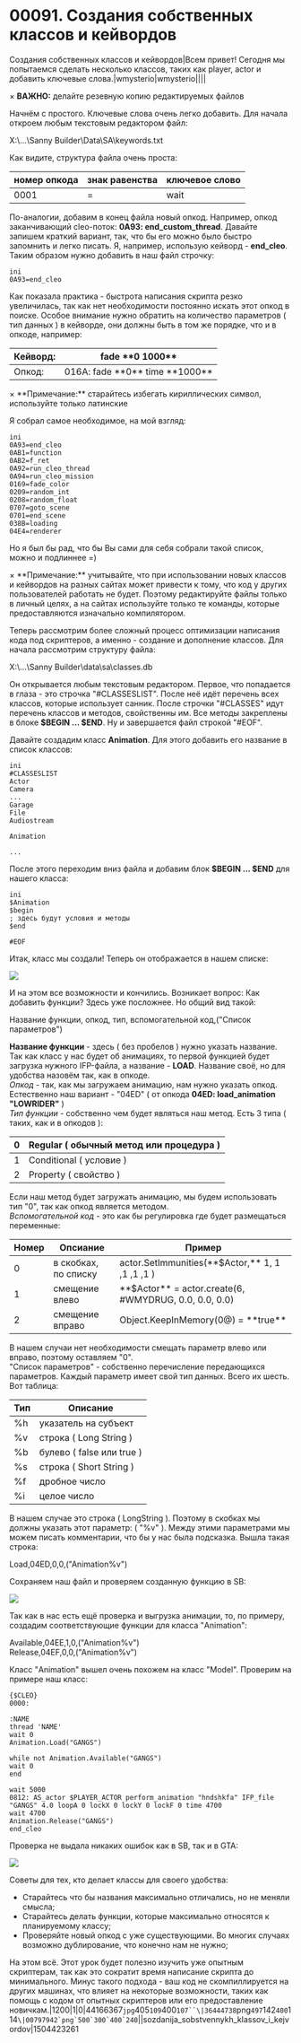 # 00091. Создания собственных классов и кейвордов

Создания собственных классов и кейвордов|Всем привет! Сегодня мы попытаемся сделать несколько классов, таких как player, actor и добавить ключевые слова.|wmysterio|wmysterio||||

× **ВАЖНО:** делайте резевную копию редактируемых файлов

Начнём с простого. Ключевые слова очень легко добавить. Для начала откроем любым текстовым редактором файл:

X:\\...\Sanny Builder\Data\SA\keywords.txt

Как видите, структура файла очень проста:

| номер опкода | знак равенства | ключевое слово |
| ------------ | -------------- | -------------- |
| 0001         | =              | wait           |

По-аналогии, добавим в конец файла новый опкод. Например, опкод заканчивающий cleo-поток: **0A93: end\_custom\_thread**. Давайте запишем краткий вариант, так, что бы его можно было быстро запомнить и легко писать. Я, например, использую кейворд - **end\_cleo**. Таким образом нужно добавить в наш файл строчку:

```
ini
0A93=end_cleo
```

Как показала практика - быстрота написания скрипта резко увеличилась, так как нет необходимости постоянно искать этот опкод в поиске. Особое внимание нужно обратить на количество параметров ( тип данных ) в кейворде, они должны быть в том же порядке, что и в опкоде, например:

| Кейворд: | fade \*\*0 1000\*\*                    |
| -------- | -------------------------------------- |
| Опкод:   | 016A: fade \*\*0\*\* time \*\*1000\*\* |

× \*\*Примечание:\*\* старайтесь избегать кириллических символ, используйте только латинские

Я собрал самое необходимое, на мой взгляд:

```
ini
0A93=end_cleo
0AB1=function
0AB2=f_ret
0A92=run_cleo_thread
0A94=run_cleo_mission
0169=fade_color
0209=random_int
0208=random_float
0707=goto_scene
0701=end_scene
038B=loading
04E4=renderer
```

Но я был бы рад, что бы Вы сами для себя собрали такой список, можно и подлиннее =)

× \*\*Примечание:\*\* учитывайте, что при использовании новых классов и кейвордов на разных сайтах может привести к тому, что код у других пользователей работать не будет. Поэтому редактируйте файлы только в личный целях, а на сайтах используйте только те команды, которые предоставляются изначально компилятором.

Теперь рассмотрим более сложный процесс оптимизации написания кода под скриптеров, а именно - создание и дополнение классов. Для начала рассмотрим структуру файла:

X:\\...\Sanny Builder\data\sa\classes.db

Он открывается любым текстовым редактором. Первое, что попадается в глаза - это строчка "#CLASSESLIST". После неё идёт перечень всех классов, которые использует санник. После строчки "#CLASSES" идут перечень классов и методов, свойственны им. Все методы закреплены в блоке **$BEGIN ... $END**. Ну и завершается файл строкой "#EOF".

Давайте создадим класс **Animation**. Для этого добавить его название в список классов:

```
ini
#CLASSESLIST
Actor
Camera
...
Garage
File
Audiostream

Animation

...
```

После этого переходим вниз файла и добавим блок **$BEGIN ... $END** для нашего класса:

```
ini
$Animation
$begin
; здесь будут условия и методы
$end

#EOF
```

Итак, класс мы создали! Теперь он отображается в нашем списке:

![](https://github.com/wmysterio/scm-scripting-lessons/raw/resources/\_pu/1/44166367.jpg)

И на этом все возможности и кончились. Возникает вопрос: Как добавить функции? Здесь уже посложнее. Но общий вид такой:

Название функции, опкод, тип, вспомогательной код,("Список параметров")

**Название функции** - здесь ( без пробелов ) нужно указать название. Так как класс у нас будет об анимациях, то первой функцией будет загрузка нужного IFP-файла, а название - **LOAD**. Название своё, но для удобства назовём так, как в опкоде.\
_Опкод_ - так, как мы загружаем анимацию, нам нужно указать опкод. Естественно наш вариант - "04ED" ( от опкода **04ED: load\_animation "LOWRIDER"** )\
_Тип функции_ - собственно чем будет являться наш метод. Есть 3 типа ( таких, как и в опкодов ):

| 0 | Regular ( обычный метод или процедура ) |
| - | --------------------------------------- |
| 1 | Conditional ( условие )                 |
| 2 | Property ( свойство )                   |

Если наш метод будет загружать анимацию, мы будем использовать тип "0", так как опкод является методом.\
_Вспомогательной код_ - это как бы регулировка где будет размещаться переменные:

| Номер | Опсиание             | Пример                                                    |
| ----- | -------------------- | --------------------------------------------------------- |
| 0     | в скобках, по списку | actor.SetImmunities(\*\*$Actor,\*\* 1, 1 ,1 ,1 ,1 )       |
| 1     | смещение влево       | \*\*$Actor\*\* = actor.create(6, #WMYDRUG, 0.0, 0.0, 0.0) |
| 2     | смещение вправо      | Object.KeepInMemory(0@) = \*\*true\*\*                    |

В нашем случаи нет необходимости смещать параметр влево или вправо, поэтому оставляем "0".\
"Список параметров" - собственно перечисление передающихся параметров. Каждый параметр имеет свой тип данных. Всего их шесть. Вот таблица:

| Тип | Описание                  |
| --- | ------------------------- |
| %h  | указатель на субъект      |
| %v  | строка ( Long String )    |
| %b  | булево ( false или true ) |
| %s  | строка ( Short String )   |
| %f  | дробное число             |
| %i  | целое число               |

В нашем случае это строка ( LongString ). Поэтому в скобках мы должны указать этот параметр: ( "%v" ). Между этими параметрами мы можем писать комментарии, что бы у нас была подсказка. Вышла такая строка:

Load,04ED,0,0,("Animation%v")

Сохраняем наш файл и проверяем созданную функцию в SB:

![](https://github.com/wmysterio/scm-scripting-lessons/raw/resources/\_pu/1/36444738.png)

Так как в нас есть ещё проверка и выгрузка анимации, то, по примеру, создадим соответствующие функции для класса "Animation":

Available,04EE,1,0,("Animation%v")\
Release,04EF,0,0,("Animation%v")

Класс "Animation" вышел очень похожем на класс "Model". Проверим на примере наш класс:

```
{$CLEO}
0000:

:NAME
thread 'NAME'
wait 0
Animation.Load("GANGS")

while not Animation.Available("GANGS")
wait 0
end

wait 5000
0812: AS_actor $PLAYER_ACTOR perform_animation "hndshkfa" IFP_file "GANGS" 4.0 loopA 0 lockX 0 lockY 0 lockF 0 time 4700
wait 4700
Animation.Release("GANGS")
end_cleo
```

Проверка не выдала никаких ошибок как в SB, так и в GTA:

![](https://github.com/wmysterio/scm-scripting-lessons/raw/resources/\_pu/1/00797942.png)

Советы для тех, кто делает классы для своего удобства:

* Старайтесь что бы названия максимально отличались, но не меняли смысла;
* Старайтесь делать функции, которые максимально относятся к планируемому классу;
* Проверяйте новый опкод с уже существующими. Во многих случаях возможно дублирование, что конечно нам не нужно;

На этом всё. Этот урок будет полезно изучить уже опытным скриптерам, так как это сократит время написание скрипта до минимального. Минус такого подхода - ваш код не скомпиллируется на других машинах, что влияет на некоторые возможности, таких как помощь с кодом от опытных скриптеров или его предоставление новичкам.|1200|1|0|44166367`jpg`405`109`400`107``\|36444738`png`497`142`400`114``\|00797942`png`500`300`400`240``||sozdanija\_sobstvennykh\_klassov\_i\_kejvordov|1504423261
